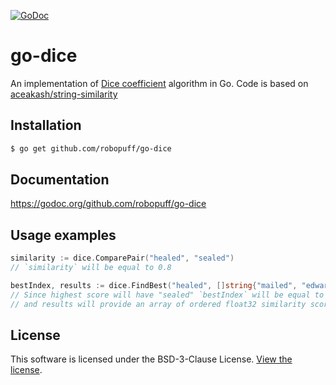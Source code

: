 [![GoDoc](https://godoc.org/github.com/robopuff/go-dice?status.svg)](https://godoc.org/github.com/robopuff/go-dice)

# go-dice

An implementation of [Dice coefficient](http://en.wikipedia.org/wiki/S%C3%B8rensen%E2%80%93Dice_coefficient) algorithm in Go.
Code is based on [aceakash/string-similarity](https://github.com/aceakash/string-similarity)

## Installation

```bash
$ go get github.com/robopuff/go-dice
```

## Documentation

https://godoc.org/github.com/robopuff/go-dice

## Usage examples

```go
similarity := dice.ComparePair("healed", "sealed")
// `similarity` will be equal to 0.8
```

```go
bestIndex, results := dice.FindBest("healed", []string{"mailed", "edward", "sealed", "theatre"})
// Since highest score will have "sealed" `bestIndex` will be equal to `2`
// and results will provide an array of ordered float32 similarity scores
```

## License

This software is licensed under the BSD-3-Clause License. [View the license](LICENSE).
